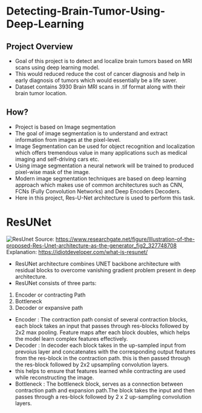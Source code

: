 # Detecting-Brain-Tumor-Using-Deep-Learning
## Project Overview
- Goal of this project is to detect and localize brain tumors based on MRI scans using deep learning model.
- This would reduced reduce the cost of cancer diagnosis and help in early diagnosis of tumors which would essentially be a life saver. 
- Dataset contains 3930 Brain MRI scans in .tif format along with their brain tumor location.

## How?
- Project is based on Image segmentation
- The goal of image segmentation is to understand and extract information from images at the pixel-level.
- Image Segmentation can be used for object recognition and localization which offers tremendous value in many applications such as medical imaging and self-driving cars etc.
- Using image segmentation a neural network will be trained to produced pixel-wise mask of the image.
- Modern image segmentation techniques are based on deep learning approach which makes use of common architectures such as CNN, FCNs (Fully Convolution Networks) and Deep Encoders Decoders.
- Here in this project, Res-U-Net architecture is used to perform this task.

# ResUNet
![ResUnet](https://user-images.githubusercontent.com/42632417/110745770-cac0be80-8261-11eb-87d3-894861b11a4c.png)
Source: https://www.researchgate.net/figure/Illustration-of-the-proposed-Res-Unet-architecture-as-the-generator_fig2_327748708
Explanation: https://idiotdeveloper.com/what-is-resunet/
- ResUNet architecture combines UNET backbone architecture with residual blocks to overcome vanishing gradient problem present in deep architecture.
- ResUNet consists of three parts:
1. Encoder or contracting Path
2. Bottleneck
3. Decoder or expansive path

- Encoder : The contraction path consist of several contraction blocks, each block takes an input that passes through res-blocks followed by 2x2 max pooling. Feature maps after each block doubles, which helps the model learn complex features effectively.
- Decoder : In decoder each block takes in the up-sampled input from prevoius layer and concatenates with the corresponding output features from the res-block in the contraction path. this is then passed through the res-block followed by 2x2 upsampling convolution layers.
- this helps to ensure that features learned while contracting are used while reconstructing the image.
- Bottleneck : The bottleneck block, serves as a connection between contraction path and expansion path.The block takes the input and then passes through
a res-block followed by 2 x 2 up-sampling convolution layers.
